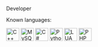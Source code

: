 Developer

Known languages:

<img src="https://cdn.jsdelivr.net/gh/devicons/devicon/icons/cplusplus/cplusplus-original.svg" alt="C++" width="35" height="35"/> <img src="https://cdn.jsdelivr.net/gh/devicons/devicon/icons/mysql/mysql-original-wordmark.svg" alt="MySQL" width="35" height="35"/> <img src="https://cdn.jsdelivr.net/gh/devicons/devicon/icons/csharp/csharp-original.svg" alt="C#" width="35" height="35"/> <img src="https://cdn.jsdelivr.net/gh/devicons/devicon/icons/python/python-original.svg" alt="Python" width="35" height="35"/> <img src="https://cdn.jsdelivr.net/gh/devicons/devicon/icons/lua/lua-plain-wordmark.svg" alt="LUA" width="35" height="35"/> <img src="https://cdn.jsdelivr.net/gh/devicons/devicon/icons/php/php-original.svg" alt="PHP" width="35" height="35"/>
          
          

